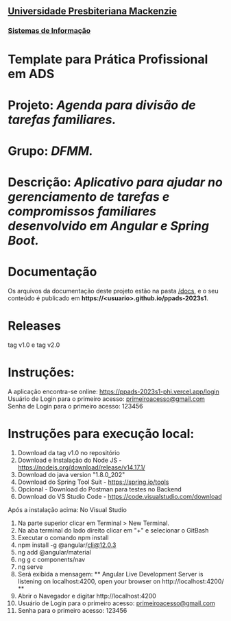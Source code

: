 <h2><a href= "https://www.mackenzie.br">Universidade Presbiteriana Mackenzie</a></h2>
<h3><a href= "https://www.mackenzie.br/graduacao/sao-paulo-higienopolis/sistemas-de-informacao">Sistemas de Informação</a></h3>

# Template para Prática Profissional em ADS

# Projeto: *Agenda para divisão de tarefas familiares.*

# Grupo: *DFMM.*

# Descrição: *Aplicativo para ajudar no gerenciamento de tarefas e compromissos familiares desenvolvido em Angular e Spring Boot.*

# Documentação

Os arquivos da documentação deste projeto estão na pasta [/docs](/docs), e o seu conteúdo é publicado em **https://&lt;usuario&gt;.github.io/ppads-2023s1**.


# Releases

tag v1.0 e tag v2.0

# Instruções:
A aplicação encontra-se online: https://ppads-2023s1-phi.vercel.app/login
Usuário de Login para o primeiro acesso: primeiroacesso@gmail.com
Senha de Login para o primeiro acesso: 123456

# Instruções para execução local:
1) Download da tag v1.0 no repositório
2) Download e Instalação do Node JS - https://nodejs.org/download/release/v14.17.1/
3) Download do java version "1.8.0_202"
4) Download do Spring Tool Suit - https://spring.io/tools
5) Opcional - Download do Postman para testes no Backend
6) Download do VS Studio Code - https://code.visualstudio.com/download

Após a instalação acima:
No Visual Studio
1) Na parte superior clicar em Terminal > New Terminal.
2) Na aba terminal do lado direito clicar em "+" e selecionar o GitBash
3) Executar o comando npm install
4) npm install -g @angular/cli@12.0.3
5) ng add @angular/material
6) ng g c components/nav
7) ng serve
8) Será exibida a mensagem: ** Angular Live Development Server is listening on localhost:4200, open your browser on http://localhost:4200/ **
9) Abrir o Navegador e digitar http://localhost:4200
10) Usuário de Login para o primeiro acesso: primeiroacesso@gmail.com
11) Senha para o primeiro acesso: 123456
